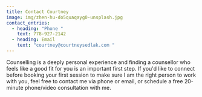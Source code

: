 ```yaml
---
title: Contact Courtney
image: img/zhen-hu-do5quaqayg0-unsplash.jpg
contact_entries:
  - heading: "Phone "
    text: 778-927-2142
  - heading: Email
    text: "courtney@courtneysedlak.com "
---
```

Counselling is a deeply personal experience and finding a counsellor who feels like a good fit for you is an important first step. If you'd like to connect before booking your first session to make sure I am the right person to work with you, feel free to contact me via phone or email, or schedule a free 20-minute phone/video consultation with me.